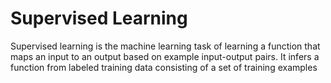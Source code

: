 # Supervised Learning 

Supervised learning is the machine learning task of learning a function that maps an input to an output based on example input-output pairs. It infers a function from labeled training data consisting of a set of training examples
